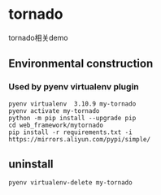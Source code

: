 # tornado

tornado相关demo

## Environmental construction

### Used by pyenv virtualenv plugin

    pyenv virtualenv  3.10.9 my-tornado
    pyenv activate my-tornado
    python -m pip install --upgrade pip
    cd web_framework/mytornado
    pip install -r requirements.txt -i https://mirrors.aliyun.com/pypi/simple/

## uninstall

    pyenv virtualenv-delete my-tornado